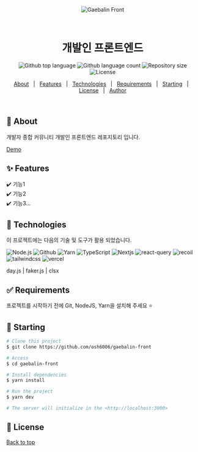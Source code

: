<div align="center" id="top"> 
  <img src="./.github/app.gif" alt="Gaebalin Front" />

&#xa0;

  <!-- <a href="https://gaebalinfront.netlify.app">Demo</a> -->
</div>

<h1 align="center">개발인 프론트엔드</h1>

<p align="center">
  <img alt="Github top language" src="https://img.shields.io/github/languages/top/osh6006/gaebalin-front?color=56BEB8">
  <img alt="Github language count" src="https://img.shields.io/github/languages/count/osh6006/gaebalin-front?color=56BEB8">
  <img alt="Repository size" src="https://img.shields.io/github/repo-size/osh6006/gaebalin-front?color=56BEB8">
  <img alt="License" src="https://img.shields.io/github/license/osh6006/gaebalin-front?color=56BEB8">

  <!-- <img alt="Github issues" src="https://img.shields.io/github/issues/{{YOUR_GITHUB_USERNAME}}/gaebalin-front?color=56BEB8" /> -->

  <!-- <img alt="Github forks" src="https://img.shields.io/github/forks/{{YOUR_GITHUB_USERNAME}}/gaebalin-front?color=56BEB8" /> -->

  <!-- <img alt="Github stars" src="https://img.shields.io/github/stars/{{YOUR_GITHUB_USERNAME}}/gaebalin-front?color=56BEB8" /> -->
</p>

<!-- Status -->

<!-- <h4 align="center">
	🚧  Gaebalin Front 🚀 Under construction...  🚧
</h4>

<hr> -->

<p align="center">
  <a href="#dart-about">About</a> &#xa0; | &#xa0; 
  <a href="#sparkles-features">Features</a> &#xa0; | &#xa0;
  <a href="#rocket-technologies">Technologies</a> &#xa0; | &#xa0;
  <a href="#white_check_mark-requirements">Requirements</a> &#xa0; | &#xa0;
  <a href="#checkered_flag-starting">Starting</a> &#xa0; | &#xa0;
  <a href="#memo-license">License</a> &#xa0; | &#xa0;
  <a href="https://github.com/{{YOUR_GITHUB_USERNAME}}" target="_blank">Author</a>
</p>

<br>

## :dart: About

개발자 종합 커뮤니티 개발인 프론트엔드 레포지토리 입니다.

[Demo](https://gaebalin-front-osh6006.vercel.app/)

## :sparkles: Features

:heavy_check_mark: 기능1 \
:heavy_check_mark: 기능2 \
:heavy_check_mark: 기능3...

## :rocket: Technologies

이 프로젝트에는 다음의 기술 및 도구가 활용 되었습니다.

![Node.js](https://img.shields.io/badge/Node.js-43853D?style=for-the-badge&logo=node.js&logoColor=white)
![Github](https://img.shields.io/badge/GitHub-100000?style=for-the-badge&logo=github&logoColor=white)
![Yarn](https://img.shields.io/badge/Yarn-2C8EBB?style=for-the-badge&logo=yarn&logoColor=white)
![TypeScript](https://img.shields.io/badge/TypeScript-007ACC?style=for-the-badge&logo=typescript&logoColor=white)
![Nextjs](https://img.shields.io/badge/next.js-000000?style=for-the-badge&logo=nextdotjs&logoColor=white)
![react-query](https://img.shields.io/badge/reactquery-FF4154?style=for-the-badge&logo=reactquery&logoColor=white)
![recoil](https://img.shields.io/badge/recoil-3578E5?style=for-the-badge&logo=recoil&logoColor=white)
![tailwindcss](https://img.shields.io/badge/tailwindcss-06B6D4?style=for-the-badge&logo=tailwindcss&logoColor=white)
![vercel](https://img.shields.io/badge/vercel-000000?style=for-the-badge&logo=vercel&logoColor=white)

day.js | faker.js | clsx

## :white_check_mark: Requirements

프로젝트를 시작하기 전에 Git, NodeJS, Yarn을 설치해 주세요 ⭐

## :checkered_flag: Starting

```bash
# Clone this project
$ git clone https://github.com/osh6006/gaebalin-front

# Access
$ cd gaebalin-front

# Install dependencies
$ yarn install

# Run the project
$ yarn dev

# The server will initialize in the <http://localhost:3000>
```

## :memo: License

<a href="#top">Back to top</a>

<!--
This is a [Next.js](https://nextjs.org/) project bootstrapped with [`create-next-app`](https://github.com/vercel/next.js/tree/canary/packages/create-next-app).

## Getting Started

First, run the development server:

```bash
npm run dev
# or
yarn dev
# or
pnpm dev
# or
bun dev
```

Open [http://localhost:3000](http://localhost:3000) with your browser to see the result.

You can start editing the page by modifying `app/page.tsx`. The page auto-updates as you edit the file.

This project uses [`next/font`](https://nextjs.org/docs/basic-features/font-optimization) to automatically optimize and load Inter, a custom Google Font.

## Learn More

To learn more about Next.js, take a look at the following resources:

- [Next.js Documentation](https://nextjs.org/docs) - learn about Next.js features and API.
- [Learn Next.js](https://nextjs.org/learn) - an interactive Next.js tutorial.

You can check out [the Next.js GitHub repository](https://github.com/vercel/next.js/) - your feedback and contributions are welcome!

## Deploy on Vercel

The easiest way to deploy your Next.js app is to use the [Vercel Platform](https://vercel.com/new?utm_medium=default-template&filter=next.js&utm_source=create-next-app&utm_campaign=create-next-app-readme) from the creators of Next.js.

Check out our [Next.js deployment documentation](https://nextjs.org/docs/deployment) for more details.


 -->
